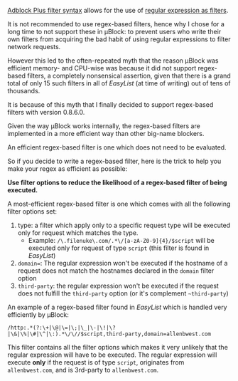 [Adblock Plus filter syntax](https://adblockplus.org/en/filters) allows for the use of [regular expression as filters](https://adblockplus.org/en/filters#regexps).

It is not recommended to use regex-based filters, hence why I chose for a long time to not support these in µBlock: to prevent users who write their own filters from acquiring the bad habit of using regular expressions to filter network requests.

However this led to the often-repeated myth that the reason µBlock was efficient memory- and CPU-wise was because it did not support regex-based filters, a completely nonsensical assertion, given that there is a grand total of only 15 such filters in all of _EasyList_ (at time of writing) out of tens of thousands.

It is because of this myth that I finally decided to support regex-based filters with version 0.8.6.0.

Given the way µBlock works internally, the regex-based filters are implemented in a more efficient way than other big-name blockers.

An efficient regex-based filter is one which does not need to be evaluated.

So if you decide to write a regex-based filter, here is the trick to help you make your regex as efficient as possible:

**Use filter options to reduce the likelihood of a regex-based filter of being executed.**

A most-efficient regex-based filter is one which comes with all the following filter options set:

1. type: a filter which apply only to a specific request type will be executed only for request which matches the type.
    - Example: `/\.filenuke\.com/.*\/[a-zA-Z0-9]{4}/$script` will be executed only for request of type `script` (this filter is found in _EasyList_)
1. `domain=`: The regular expression won't be executed if the hostname of a request does not match the hostnames declared in the `domain` filter option
1. `third-party`: the regular expression won't be executed if the request does not fulfill the `third-party` option (or it's complement `~third-party`)

An example of a regex-based filter found in _EasyList_ which is handled very efficiently by µBlock:

    /http:.*(?:\+|\@|\=|\;|\_|\-|\!|\?|\&|\%|\#|\^|\:).*\/\//$script,third-party,domain=allenbwest.com

This filter contains all the filter options which makes it very unlikely that the regular expression will have to be executed. The regular expression will execute **only** if the request is of type `script`, originates from `allenbwest.com`, and is 3rd-party to `allenbwest.com`.